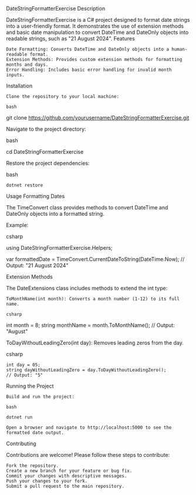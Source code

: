DateStringFormatterExercise
Description

DateStringFormatterExercise is a C# project designed to format date strings into a user-friendly format. It demonstrates the use of extension methods and basic date manipulation to convert DateTime and DateOnly objects into readable strings, such as "21 August 2024".
Features

    Date Formatting: Converts DateTime and DateOnly objects into a human-readable format.
    Extension Methods: Provides custom extension methods for formatting months and days.
    Error Handling: Includes basic error handling for invalid month inputs.

Installation

    Clone the repository to your local machine:

    bash

git clone https://github.com/yourusername/DateStringFormatterExercise.git

Navigate to the project directory:

bash

cd DateStringFormatterExercise

Restore the project dependencies:

bash

    dotnet restore

Usage
Formatting Dates

The TimeConvert class provides methods to convert DateTime and DateOnly objects into a formatted string.

Example:

csharp

using DateStringFormatterExercise.Helpers;

var formattedDate = TimeConvert.CurrentDateToString(DateTime.Now);
// Output: "21 August 2024"

Extension Methods

The DateExtensions class includes methods to extend the int type:

    ToMonthName(int month): Converts a month number (1-12) to its full name.

    csharp

int month = 8;
string monthName = month.ToMonthName();
// Output: "August"

ToDayWithoutLeadingZero(int day): Removes leading zeros from the day.

csharp

    int day = 05;
    string dayWithoutLeadingZero = day.ToDayWithoutLeadingZero();
    // Output: "5"

Running the Project

    Build and run the project:

    bash

    dotnet run

    Open a browser and navigate to http://localhost:5000 to see the formatted date output.

Contributing

Contributions are welcome! Please follow these steps to contribute:

    Fork the repository.
    Create a new branch for your feature or bug fix.
    Commit your changes with descriptive messages.
    Push your changes to your fork.
    Submit a pull request to the main repository.

